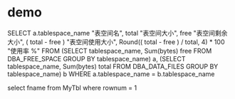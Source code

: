 # demo

SELECT a.tablespace_name                        "表空间名",
       total                                    "表空间大小",
       free                                     "表空间剩余大小",
       ( total - free )                         "表空间使用大小",
       Round(( total - free ) / total, 4) * 100 "使用率   %"
FROM   (SELECT tablespace_name,
               Sum(bytes) free
        FROM   DBA_FREE_SPACE
        GROUP  BY tablespace_name) a,
       (SELECT tablespace_name,
               Sum(bytes) total
        FROM   DBA_DATA_FILES
        GROUP  BY tablespace_name) b
WHERE  a.tablespace_name = b.tablespace_name



select fname from MyTbl where rownum = 1
